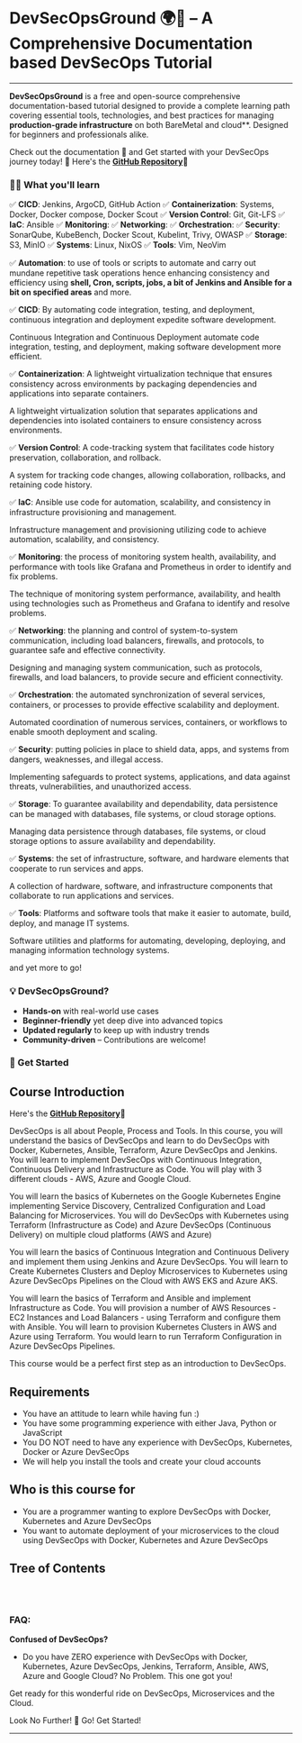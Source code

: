 # DevSecOpsGround 🌍🚀 – A Comprehensive Documentation based DevSecOps Tutorial

---

**DevSecOpsGround** is a free and open-source comprehensive documentation-based tutorial designed to provide a complete learning path covering essential tools, technologies, and best practices for managing **production-grade infrastructure** on both BareMetal and cloud**. Designed for beginners and professionals alike. 

Check out the documentation 📖 and Get started with your DevSecOps journey today! 🚀
Here's the  **[GitHub Repository](https://github.com/rithishsamm/DevSecOpsground)🔗**

### 💪🏻 What you'll learn 

✅ **CICD**: Jenkins, ArgoCD, GitHub Action
✅ **Containerization**: Systems, Docker, Docker compose, Docker Scout
✅ **Version Control**: Git, Git-LFS 
✅ **IaC**: Ansible
✅ **Monitoring**: 
✅ **Networking**: 
✅ **Orchestration**: 
✅ **Security**: SonarQube, KubeBench, Docker Scout, Kubelint, Trivy, OWASP
✅ **Storage**:  S3, MinIO
✅ **Systems**: Linux, NixOS
✅ **Tools**: Vim, NeoVim


✅ **Automation**: to use of tools or scripts to automate and carry out mundane repetitive task operations hence enhancing consistency and efficiency using **shell, Cron, scripts, jobs, a bit of Jenkins and Ansible for a bit on specified areas** and more.


✅ **CICD**: By automating code integration, testing, and deployment, continuous integration and deployment expedite software development. 

 Continuous Integration and Continuous Deployment automate code integration, testing, and deployment, making software development more efficient.  


✅ **Containerization**: A lightweight virtualization technique that ensures consistency across environments by packaging dependencies and applications into separate containers.  

A lightweight virtualization solution that separates applications and dependencies into isolated containers to ensure consistency across environments.  


✅ **Version Control**: A code-tracking system that facilitates code history preservation, collaboration, and rollback.  

A system for tracking code changes, allowing collaboration, rollbacks, and retaining code history.  

✅ **IaC**: Ansible use code for automation, scalability, and consistency in infrastructure provisioning and management.  

Infrastructure management and provisioning utilizing code to achieve automation, scalability, and consistency.  


✅ **Monitoring**: the process of monitoring system health, availability, and performance with tools like Grafana and Prometheus in order to identify and fix problems.

The technique of monitoring system performance, availability, and health using technologies such as Prometheus and Grafana to identify and resolve problems.



✅ **Networking**: the planning and control of system-to-system communication, including load balancers, firewalls, and protocols, to guarantee safe and effective connectivity.  

Designing and managing system communication, such as protocols, firewalls, and load balancers, to provide secure and efficient connectivity.  


✅ **Orchestration**: the automated synchronization of several services, containers, or processes to provide effective scalability and deployment.  

Automated coordination of numerous services, containers, or workflows to enable smooth deployment and scaling.  


✅ **Security**: putting policies in place to shield data, apps, and systems from dangers, weaknesses, and illegal access.  

Implementing safeguards to protect systems, applications, and data against threats, vulnerabilities, and unauthorized access. 


✅ **Storage**:  To guarantee availability and dependability, data persistence can be managed with databases, file systems, or cloud storage options.  

Managing data persistence through databases, file systems, or cloud storage options to assure availability and dependability. 


✅ **Systems**: the set of infrastructure, software, and hardware elements that cooperate to run services and apps.  

A collection of hardware, software, and infrastructure components that collaborate to run applications and services.  


✅ **Tools**: Platforms and software tools that make it easier to automate, build, deploy, and manage IT systems.

Software utilities and platforms for automating, developing, deploying, and managing information technology systems.

and yet more to go!

### 💡 DevSecOpsGround?
- **Hands-on** with real-world use cases
- **Beginner-friendly** yet deep dive into advanced topics
- **Updated regularly** to keep up with industry trends
- **Community-driven** – Contributions are welcome!

### 🚀 Get Started

## Course Introduction
Here's the  **[GitHub Repository](https://github.com/rithishsamm/DevSecOpsground)🔗**

DevSecOps is all about People, Process and Tools. In this course, you will understand the basics of DevSecOps and learn to do DevSecOps with Docker, Kubernetes, Ansible, Terraform, Azure DevSecOps and Jenkins. You will learn to implement DevSecOps with Continuous Integration, Continuous Delivery and Infrastructure as Code. You will play with 3 different clouds - AWS, Azure and Google Cloud.

You will learn the basics of Kubernetes on the Google Kubernetes Engine implementing Service Discovery, Centralized Configuration and Load Balancing for Microservices. You will do DevSecOps with Kubernetes using Terraform (Infrastructure as Code) and Azure DevSecOps (Continuous Delivery) on multiple cloud platforms (AWS and Azure)

You will learn the basics of Continuous Integration and Continuous Delivery and implement them using Jenkins and Azure DevSecOps. You will learn to Create Kubernetes Clusters and Deploy Microservices to Kubernetes using Azure DevSecOps Pipelines on the Cloud with AWS EKS and Azure AKS.

You will learn the basics of Terraform and Ansible and implement Infrastructure as Code. You will provision a number of AWS Resources - EC2 Instances and Load Balancers - using Terraform and configure them with Ansible. You will learn to provision Kubernetes Clusters in AWS and Azure using Terraform. You would learn to run Terraform Configuration in Azure DevSecOps Pipelines.

This course would be a perfect first step as an introduction to DevSecOps.




## Requirements
- You have an attitude to learn while having fun :)
- You have some programming experience with either Java, Python or JavaScript
- You DO NOT need to have any experience with DevSecOps, Kubernetes, Docker or Azure DevSecOps
- We will help you install the tools and create your cloud accounts

## Who is this course for
- You are a programmer wanting to explore DevSecOps with Docker, Kubernetes and Azure DevSecOps
- You want to automate deployment of your microservices to the cloud using DevSecOps with Docker, Kubernetes and Azure DevSecOps

## Tree of Contents
```



```

### FAQ:

**Confused of DevSecOps?**
- Do you have ZERO experience with DevSecOps with Docker, Kubernetes, Azure DevSecOps, Jenkins, Terraform, Ansible, AWS, Azure and Google Cloud? 
No Problem. This one got you!


Get ready for this wonderful ride on DevSecOps, Microservices and the Cloud.

Look No Further! 🚀 Go! Get Started!


---